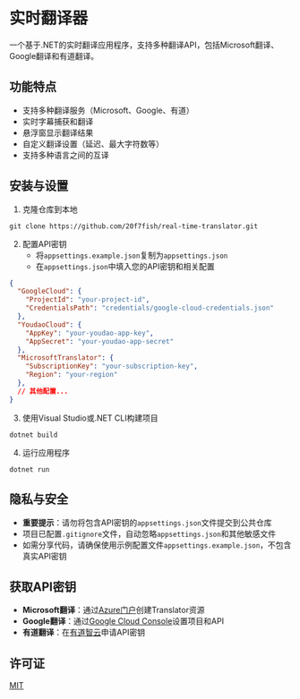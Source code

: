 # 实时翻译器

一个基于.NET的实时翻译应用程序，支持多种翻译API，包括Microsoft翻译、Google翻译和有道翻译。

## 功能特点

- 支持多种翻译服务（Microsoft、Google、有道）
- 实时字幕捕获和翻译
- 悬浮窗显示翻译结果
- 自定义翻译设置（延迟、最大字符数等）
- 支持多种语言之间的互译

## 安装与设置

1. 克隆仓库到本地
```
git clone https://github.com/20f7fish/real-time-translator.git
```

2. 配置API密钥
   - 将`appsettings.example.json`复制为`appsettings.json`
   - 在`appsettings.json`中填入您的API密钥和相关配置

```json
{
  "GoogleCloud": {
    "ProjectId": "your-project-id",
    "CredentialsPath": "credentials/google-cloud-credentials.json"
  },
  "YoudaoCloud": {
    "AppKey": "your-youdao-app-key",
    "AppSecret": "your-youdao-app-secret"
  },
  "MicrosoftTranslator": {
    "SubscriptionKey": "your-subscription-key",
    "Region": "your-region"
  },
  // 其他配置...
}
```

3. 使用Visual Studio或.NET CLI构建项目
```
dotnet build
```

4. 运行应用程序
```
dotnet run
```

## 隐私与安全

- **重要提示**：请勿将包含API密钥的`appsettings.json`文件提交到公共仓库
- 项目已配置`.gitignore`文件，自动忽略`appsettings.json`和其他敏感文件
- 如需分享代码，请确保使用示例配置文件`appsettings.example.json`，不包含真实API密钥

## 获取API密钥

- **Microsoft翻译**：通过[Azure门户](https://portal.azure.com/)创建Translator资源
- **Google翻译**：通过[Google Cloud Console](https://console.cloud.google.com/)设置项目和API
- **有道翻译**：在[有道智云](https://ai.youdao.com/)申请API密钥

## 许可证

[MIT](LICENSE) 